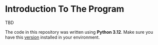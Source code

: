 # Introduction To The Program

TBD


The code in this repository was written using **Python 3.12**. Make sure you have this [version](https://www.python.org/downloads/release/python-3126/) installed in your environment.